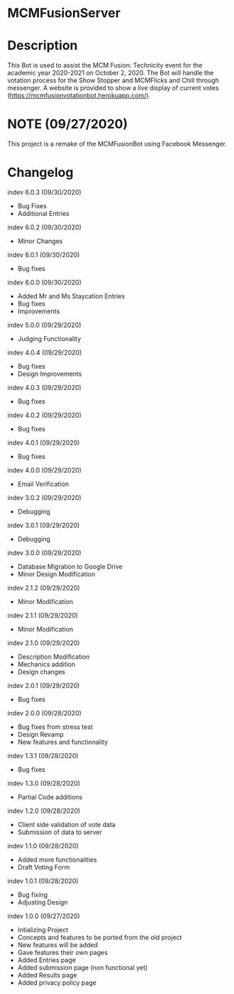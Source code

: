 # MCMFusionServer

# Description
This Bot is used to assist the MCM Fusion: Technicity event for the academic year 2020-2021 on October 2, 2020. The Bot will handle the votation process for the Show Stopper and MCMFlicks and Chill through messenger. A website is provided to show a live display of current votes (https://mcmfusionvotationbot.herokuapp.com/).

# NOTE (09/27/2020)
This project is a remake of the MCMFusionBot using Facebook Messenger.

# Changelog
indev 6.0.3 (09/30/2020)
- Bug Fixes
- Additional Entries

indev 6.0.2 (09/30/2020)
- Minor Changes

indev 6.0.1 (09/30/2020)
- Bug fixes

indev 6.0.0 (09/30/2020)
- Added Mr and Ms Staycation Entries
- Bug fixes
- Improvements

indev 5.0.0 (09/29/2020)
- Judging Functionality

indev 4.0.4 (09/29/2020)
- Bug fixes
- Design Improvements

indev 4.0.3 (09/29/2020)
- Bug fixes

indev 4.0.2 (09/29/2020)
- Bug fixes

indev 4.0.1 (09/29/2020)
- Bug fixes

indev 4.0.0 (09/29/2020)
- Email Verification

indev 3.0.2 (09/29/2020)
- Debugging

indev 3.0.1 (09/29/2020)
- Debugging

indev 3.0.0 (09/29/2020)
- Database Migration to Google Drive
- Minor Design Modification

indev 2.1.2 (09/29/2020)
- Minor Modification

indev 2.1.1 (09/29/2020)
- Minor Modification

indev 2.1.0 (09/29/2020)
- Description Modification
- Mechanics addition
- Design changes

indev 2.0.1 (09/29/2020)
- Bug fixes

indev 2.0.0 (09/28/2020)
- Bug fixes from stress test
- Design Revamp
- New features and functionality

indev 1.3.1 (09/28/2020)
- Bug fixes

indev 1.3.0 (09/28/2020)
- Partial Code additions

indev 1.2.0 (09/28/2020)
- Client side validation of vote data
- Submission of data to server

indev 1.1.0 (09/28/2020)
- Added more functionalities
- Draft Voting Form

indev 1.0.1 (09/28/2020)
- Bug fixing
- Adjusting Design

indev 1.0.0 (09/27/2020)
- Intializing Project
- Concepts and features to be ported from the old project
- New features will be added
- Gave features their own pages
- Added Entries page
- Added submission page (non functional yet)
- Added Results page
- Added privacy policy page
